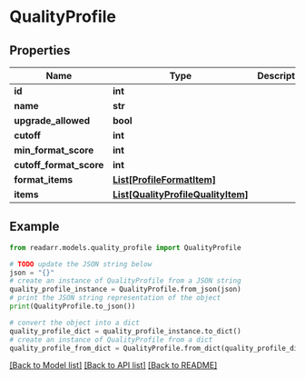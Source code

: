 # QualityProfile


## Properties

Name | Type | Description | Notes
------------ | ------------- | ------------- | -------------
**id** | **int** |  | [optional] 
**name** | **str** |  | [optional] 
**upgrade_allowed** | **bool** |  | [optional] 
**cutoff** | **int** |  | [optional] 
**min_format_score** | **int** |  | [optional] 
**cutoff_format_score** | **int** |  | [optional] 
**format_items** | [**List[ProfileFormatItem]**](ProfileFormatItem.md) |  | [optional] 
**items** | [**List[QualityProfileQualityItem]**](QualityProfileQualityItem.md) |  | [optional] 

## Example

```python
from readarr.models.quality_profile import QualityProfile

# TODO update the JSON string below
json = "{}"
# create an instance of QualityProfile from a JSON string
quality_profile_instance = QualityProfile.from_json(json)
# print the JSON string representation of the object
print(QualityProfile.to_json())

# convert the object into a dict
quality_profile_dict = quality_profile_instance.to_dict()
# create an instance of QualityProfile from a dict
quality_profile_from_dict = QualityProfile.from_dict(quality_profile_dict)
```
[[Back to Model list]](../README.md#documentation-for-models) [[Back to API list]](../README.md#documentation-for-api-endpoints) [[Back to README]](../README.md)


